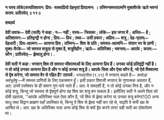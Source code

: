 **न यस्य लोकेऽस्त्यतिशायन: प्रिय-** **स्तथाप्रियो देहभृतां प्रियात्मन: ।** **तस्मिन्समस्तात्मनि मुक्तवैरके** **ऋते भवन्तं कतम: प्रतीपयेत् ॥ ११॥** 

**शब्दार्थ** 

**देवी उवाच—** **देवी (सती) ने कहा** **; न—** **नहीं** **; यस्य—** **जिसका** **; लोके—** **इस जगत में** **; अस्ति—** **है** **; अतिशायन:—** **प्रतिद्वन्द्वी न** **होना** **; प्रिय:—** **प्रिय** **; तथा—** **उसी प्रकार** **; अप्रिय:—** **शत्रु** **; देह-भृताम्—** **देहधारी** **; प्रिय-आत्मन:—** **अत्यन्त प्रिय** **; तस्मिन्—** **शिव** **के प्रति** **; समस्त-आत्मनि—** **संसार भर के प्राणी** **; मुक्त-वैरके—** **जो समस्त शत्रुता से मुक्त है, शत्रुविहीन** **; ऋते—** **अतिरिक्त** **;** **भवन्तम्—** **आपके** **; कतम:—** **कौन** **; प्रतीपयेत्—** **ईष्र्यालु होगा।** **.** 

**देवी सती ने कहा : भगवान् शिव तो समस्त जीवात्माओं के लिए अत्यन्त प्रिय हैं। उनका** **कोई प्रतिद्वंद्वी नहीं है। न तो कोई उनका अत्यन्त प्रिय है और न कोई उनका शत्रु है। आपके** **सिवा और ऐसा कौन है, जो ऐसे विश्वात्मा से द्वेष करेगा, जो समस्त वैर से रहित हैं?** **तात्पर्य :** *भगवद्गीता* (९.२९) में भगवान् कहते हैं— *समोऽहं सर्वभूतेषु* —मैं समस्त प्राणियों के लिए एकसमान हूँ। इसी प्रकार शिवजी भगवान् के गुणात्मक अवतार हैं, अत: उनमें परमेश्वर के ही समान गुण पाये जाते हैं। अत: वे समदर्शी हैं, न तो कोई उनका मित्र है, और न कोई शत्रु, किन्तु जो स्वभाव से द्वेषपूर्ण होगा वह शिव का शत्रु बन सकता है। इसीलिए सती ने अपने पिता को दोषी ठहराया, ''आपके अतिरिक्त भला ऐसा कौन है, जो शिव से ईष्र्या करेगा या उनका शत्रु बनेगा?ÓÓ अन्य साधु तथा विद्वान ब्राह्मण वहाँ उपस्थित थे, किन्तु वे शिव से ईष्र्या नहीं कर रहे थे, यद्यपि वे सभी दक्ष के आश्रित थे। अत: दक्ष के अतिरिक्त भला अन्य कोई शिव से क्यों द्वेष करने लगा! यही सती का दोषारोपण था।  